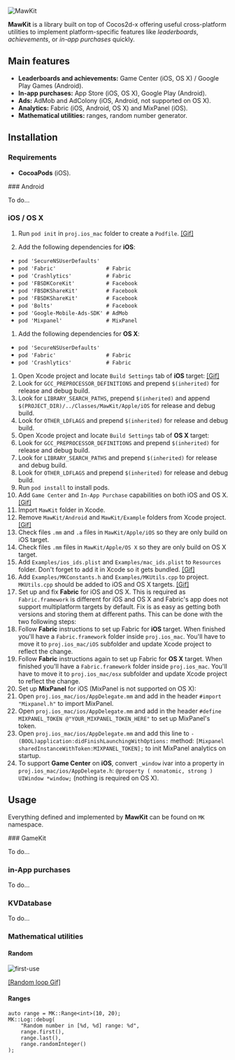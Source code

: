 ![MawKit](https://cloud.githubusercontent.com/assets/779767/14524930/472cc86c-023b-11e6-8794-f28ab8bc8966.png "MawKit")

**MawKit** is a library built on top of Cocos2d-x offering useful cross-platform utilities to implement platform-specific features like *leaderboards*, *achievements*, or *in-app purchases* quickly.

## Main features

- **Leaderboards and achievements:** Game Center (iOS, OS X) / Google Play Games (Android).
- **In-app purchases:** App Store (iOS, OS X), Google Play (Android).
- **Ads:** AdMob and AdColony (iOS, Android, not supported on OS X).
- **Analytics:** Fabric (iOS, Android, OS X) and MixPanel (iOS).
- **Mathematical utilities:** ranges, random number generator.

## Installation

### Requirements

- **CocoaPods** (iOS).

### Android

To do...

### iOS / OS X

1. Run `pod init` in `proj.ios_mac` folder to create a `Podfile`. [[Gif]](https://cloud.githubusercontent.com/assets/779767/14518514/9823d7c4-0218-11e6-9015-7370af4ca264.gif)

1. Add the following dependencies for **iOS**:
  - `pod 'SecureNSUserDefaults'`
  - `pod 'Fabric'                # Fabric`
  - `pod 'Crashlytics'           # Fabric`
  - `pod 'FBSDKCoreKit'          # Facebook`
  - `pod 'FBSDKShareKit'         # Facebook`
  - `pod 'FBSDKShareKit'         # Facebook`
  - `pod 'Bolts'                 # Facebook`
  - `pod 'Google-Mobile-Ads-SDK' # AdMob`
  - `pod 'Mixpanel'              # MixPanel `
1. Add the following dependencies for **OS X**:
  - `pod 'SecureNSUserDefaults'`
  - `pod 'Fabric'                # Fabric`
  - `pod 'Crashlytics'           # Fabric`
1. Open Xcode project and locate `Build Settings` tab of **iOS** target: [[Gif]](https://cloud.githubusercontent.com/assets/779767/14518515/98274c06-0218-11e6-924d-1bb153b7522a.gif)
  1. Look for `GCC_PREPROCESSOR_DEFINITIONS` and prepend `$(inherited)` for release and debug build.
  1. Look for `LIBRARY_SEARCH_PATHS`, prepend `$(inherited)` and append `$(PROJECT_DIR)/../Classes/MawKit/Apple/iOS` for release and debug build.
  1. Look for `OTHER_LDFLAGS` and prepend `$(inherited)` for release and debug build.
1. Open Xcode project and locate `Build Settings` tab of **OS X** target:
  1. Look for `GCC_PREPROCESSOR_DEFINITIONS` and prepend `$(inherited)` for release and debug build.
  1. Look for `LIBRARY_SEARCH_PATHS` and prepend `$(inherited)` for release and debug build.
  1. Look for `OTHER_LDFLAGS` and prepend `$(inherited)` for release and debug build.
1. Run `pod install` to install pods.
1. Add `Game Center` and `In-App Purchase` capabilities on both iOS and OS X. [[Gif]](https://cloud.githubusercontent.com/assets/779767/14518513/9822364e-0218-11e6-9256-38197db48101.gif)
1. Import `MawKit` folder in Xcode.
1. Remove `MawKit/Android` and `MawKit/Example` folders from Xcode project. [[Gif]](https://cloud.githubusercontent.com/assets/779767/14518512/9821d3f2-0218-11e6-8839-fc8ade992f80.gif)
1. Check files `.mm` and `.a` files in `MawKit/Apple/iOS` so they are only build on iOS target.
1. Check files `.mm` files in `MawKit/Apple/OS X` so they are only build on OS X target.
1. Add `Examples/ios_ids.plist` and `Examples/mac_ids.plist` to `Resources` folder. Don't forget to add it in Xcode so it gets bundled. [[Gif]](https://cloud.githubusercontent.com/assets/779767/14518517/982cc0aa-0218-11e6-9d26-00ae65c6bd1a.gif)
1. Add `Examples/MKConstants.h` and `Examples/MKUtils.cpp` to project. `MKUtils.cpp` should be added to iOS and OS X targets. [[Gif]](https://cloud.githubusercontent.com/assets/779767/14518516/982c80e0-0218-11e6-86c2-31be493e9ad5.gif)
1. Set up and fix **Fabric** for iOS and OS X. This is required as `Fabric.framework` is different for iOS and OS X and Fabric's app does not support multiplatform targets by default. Fix is as easy as getting both versions and storing them at different paths. This can be done with the two following steps:
  1. Follow **Fabric** instructions to set up Fabric for **iOS** target. When finished you'll have a `Fabric.framework` folder inside `proj.ios_mac`. You'll have to move it to `proj.ios_mac/iOS` subfolder and update Xcode project to reflect the change.
  1. Follow **Fabric** instructions again to set up Fabric for **OS X** target. When finished you'll have a `Fabric.framework` folder inside `proj.ios_mac`. You'll have to move it to `proj.ios_mac/osx` subfolder and update Xcode project to reflect the change. 
1. Set up **MixPanel** for iOS (MixPanel is not supported on OS X):
  1. Open `proj.ios_mac/ios/AppDelegate.mm` and add in the header `#import "Mixpanel.h"` to import MixPanel.
  1. Open `proj.ios_mac/ios/AppDelegate.mm` and add in the header `#define MIXPANEL_TOKEN @"YOUR_MIXPANEL_TOKEN_HERE"` to set up MixPanel's token.
  1. Open `proj.ios_mac/ios/AppDelegate.mm` and add this line to `- (BOOL)application:didFinishLaunchingWithOptions:` method:  `[Mixpanel sharedInstanceWithToken:MIXPANEL_TOKEN];` to init MixPanel analytics on startup.
1. To support **Game Center** on **iOS**, convert `_window` ivar into a property in `proj.ios_mac/ios/AppDelegate.h`: `@property ( nonatomic, strong ) UIWindow *window;` (nothing is required on OS X).

## Usage

Everything defined and implemented by **MawKit** can be found on `MK` namespace.

### GameKit

To do...

### in-App purchases

To do...

### KVDatabase

To do...

### Mathematical utilities

#### Random

![first-use](https://cloud.githubusercontent.com/assets/779767/14518510/97e3b766-0218-11e6-8013-732ee304a835.gif)

[[Random loop Gif]](https://cloud.githubusercontent.com/assets/779767/14518511/980ee828-0218-11e6-8b55-fef2da3ff5ac.gif)

#### Ranges

```
auto range = MK::Range<int>(10, 20);
MK::Log::debug(
	"Random number in [%d, %d] range: %d",
	range.first(),
	range.last(), 
	range.randomInteger()
);
```

